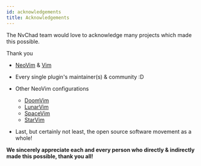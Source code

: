```yaml
---
id: acknowledgements
title: Acknowledgements
---
```


The NvChad team would love to acknowledge many projects which made this possible.

Thank you

- [NeoVim](https://github.com/neovim/neovim) & [Vim](https://github.com/vim/vim)
- Every single plugin's maintainer(s) & community :D

- Other NeoVim configurations

  - [DoomVim](https://github.com/NTBBloodbath/doom-nvim)
  - [LunarVim](https://github.com/LunarVim/LunarVim)
  - [SpaceVim](https://github.com/SpaceVim/SpaceVim)
  - [StarVim](https://github.com/ashincoder/StarVim)

- Last, but certainly not least, the open source software movement as a whole!

**We sincerely appreciate each and every person who directly & indirectly made this possible, thank you all!**
